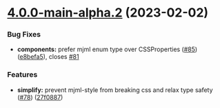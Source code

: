 # [4.0.0-main-alpha.2](https://github.com/Faire/mjml-react/compare/v4.0.0-main-alpha.1...v4.0.0-main-alpha.2) (2023-02-02)


### Bug Fixes

* **components:** prefer mjml enum type over CSSProperties ([#85](https://github.com/Faire/mjml-react/issues/85)) ([e8befa5](https://github.com/Faire/mjml-react/commit/e8befa5575d62fb3914a1dfc92137dedbf733afb)), closes [#81](https://github.com/Faire/mjml-react/issues/81)


### Features

* **simplify:** prevent mjml-style from breaking css and relax type safety  ([#78](https://github.com/Faire/mjml-react/issues/78)) ([27f0887](https://github.com/Faire/mjml-react/commit/27f08877215b13a5a66382ddf11f525211a5c8a7))
